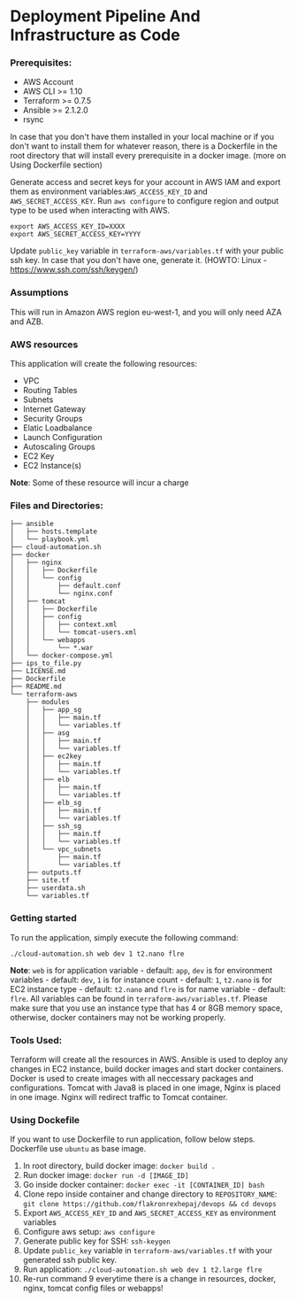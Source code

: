 # Deployment Pipeline And Infrastructure as Code

### Prerequisites:

- AWS Account
- AWS CLI >= 1.10
- Terraform >= 0.7.5
- Ansible >= 2.1.2.0
- rsync

In case that you don't have them installed in your local machine or if you don't want to install them for whatever reason, there is a Dockerfile in the root directory that will install every prerequisite in a docker image. (more on Using Dockerfile section)

Generate access and secret keys for your account in AWS IAM and export them as environment variables:`AWS_ACCESS_KEY_ID` and `AWS_SECRET_ACCESS_KEY`. Run `aws configure` to configure region and output type to be used when interacting with AWS. 

```shell
export AWS_ACCESS_KEY_ID=XXXX
export AWS_SECRET_ACCESS_KEY=YYYY
```


Update `public_key` variable in `terraform-aws/variables.tf` with your public ssh key. In case that you don't have one, generate it. (HOWTO: Linux - https://www.ssh.com/ssh/keygen/)

### Assumptions

This will run in Amazon AWS region eu-west-1, and you will only need AZA and AZB.

### AWS resources

This application will create the following resources:

 * VPC
 * Routing Tables
 * Subnets
 * Internet Gateway
 * Security Groups
 * Elatic Loadbalance
 * Launch Configuration
 * Autoscaling Groups
 * EC2 Key
 * EC2 Instance(s)

**Note**: Some of these resource will incur a charge

### Files and Directories:

```
├── ansible
│   ├── hosts.template
│   └── playbook.yml
├── cloud-automation.sh
├── docker
│   ├── nginx
│   │   ├── Dockerfile  
│   │   └── config
│   │       ├── default.conf
│   │       └── nginx.conf
│   ├── tomcat
│   │   ├── Dockerfile  
│   │   ├── config
│   │   │   ├── context.xml
│   │   │   └── tomcat-users.xml
│   │   └── webapps
│   │       └── *.war
│   └── docker-compose.yml
├── ips_to_file.py
├── LICENSE.md
├── Dockerfile
├── README.md
└── terraform-aws
    ├── modules
    │   ├── app_sg
    │   │   ├── main.tf
    │   │   └── variables.tf
    │   ├── asg
    │   │   ├── main.tf
    │   │   └── variables.tf
    │   ├── ec2key
    │   │   ├── main.tf
    │   │   └── variables.tf
    │   ├── elb
    │   │   ├── main.tf
    │   │   └── variables.tf
    │   ├── elb_sg
    │   │   ├── main.tf
    │   │   └── variables.tf
    │   ├── ssh_sg
    │   │   ├── main.tf
    │   │   └── variables.tf
    │   └── vpc_subnets
    │       ├── main.tf
    │       └── variables.tf
    ├── outputs.tf
    ├── site.tf
    ├── userdata.sh
    └── variables.tf
```
### Getting started

To run the application, simply execute the following command:
```shell
./cloud-automation.sh web dev 1 t2.nano flre
```

**Note**: `web` is for application variable - default: `app`, `dev` is for environment variables - default: `dev`, `1` is for instance count - default: `1`, `t2.nano` is for EC2 instance type - default: `t2.nano` and `flre` is for name variable - default: `flre`. All variables can be found in `terraform-aws/variables.tf`. Please make sure that you use an instance type that has 4 or 8GB memory space, otherwise, docker containers may not be working properly.

### Tools Used:

Terraform will create all the resources in AWS.
Ansible is used to deploy any changes in EC2 instance, build docker images and start docker containers.
Docker is used to create images with all neccessary packages and configurations. Tomcat with Java8 is placed in one image, Nginx is placed in one image. Nginx will redirect traffic to Tomcat container.

### Using Dockefile

If you want to use Dockerfile to run application, follow below steps. Dockerfile use `ubuntu` as base image.

1.  In root directory, build docker image: `docker build .`
2.  Run docker image: `docker run -d [IMAGE_ID]`
3.  Go inside docker container: `docker exec -it [CONTAINER_ID] bash`
4.  Clone repo inside container and change directory to `REPOSITORY_NAME`: `git clone https://github.com/flakronrexhepaj/devops && cd devops`
5.  Export `AWS_ACCESS_KEY_ID` and `AWS_SECRET_ACCESS_KEY` as environment variables
6.  Configure aws setup: `aws configure`
7.  Generate public key for SSH: `ssh-keygen`
8.  Update `public_key` variable in `terraform-aws/variables.tf` with your generated ssh public key.
9.  Run application: `./cloud-automation.sh web dev 1 t2.large flre`
10. Re-run command 9 everytime there is a change in resources, docker, nginx, tomcat config files or webapps! 
